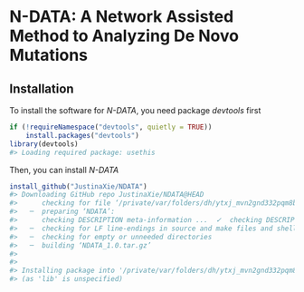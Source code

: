 
<!-- README.md is generated from README.Rmd. Please edit that file -->

# N-DATA: A Network Assisted Method to Analyzing De Novo Mutations

<!-- badges: start -->
<!-- badges: end -->

## Installation

To install the software for *N-DATA*, you need package *devtools* first

``` r
if (!requireNamespace("devtools", quietly = TRUE))
    install.packages("devtools")
library(devtools)
#> Loading required package: usethis
```

Then, you can install *N-DATA*

``` r
install_github("JustinaXie/NDATA")
#> Downloading GitHub repo JustinaXie/NDATA@HEAD
#>      checking for file ‘/private/var/folders/dh/ytxj_mvn2gnd332pqm8bh11h0000gn/T/RtmpB9I3fy/remotes12a8e4aacbbf7/JustinaXie-NDATA-b091a4e/DESCRIPTION’ ...  ✓  checking for file ‘/private/var/folders/dh/ytxj_mvn2gnd332pqm8bh11h0000gn/T/RtmpB9I3fy/remotes12a8e4aacbbf7/JustinaXie-NDATA-b091a4e/DESCRIPTION’
#>   ─  preparing ‘NDATA’:
#>      checking DESCRIPTION meta-information ...  ✓  checking DESCRIPTION meta-information
#>   ─  checking for LF line-endings in source and make files and shell scripts
#>   ─  checking for empty or unneeded directories
#>   ─  building ‘NDATA_1.0.tar.gz’
#>      
#> 
#> Installing package into '/private/var/folders/dh/ytxj_mvn2gnd332pqm8bh11h0000gn/T/RtmpX0DyRX/temp_libpath11f23be5ea9d'
#> (as 'lib' is unspecified)
```
